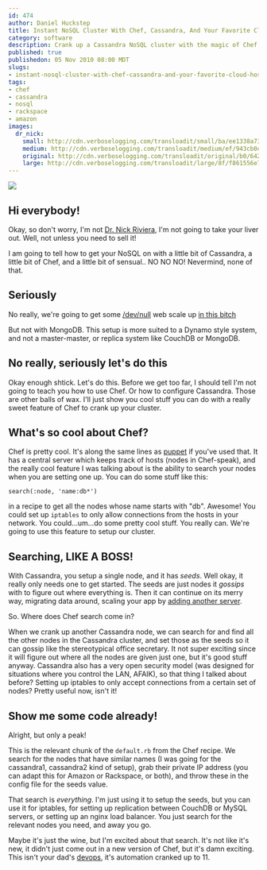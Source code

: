 ```yaml
--- 
id: 474
author: Daniel Huckstep
title: Instant NoSQL Cluster With Chef, Cassandra, And Your Favorite Cloud Hosting Provider
category: software
description: Crank up a Cassandra NoSQL cluster with the magic of Chef and cloud providers.
published: true
publishedon: 05 Nov 2010 08:00 MDT
slugs: 
- instant-nosql-cluster-with-chef-cassandra-and-your-favorite-cloud-hosting-provider
tags: 
- chef
- cassandra
- nosql
- rackspace
- amazon
images: 
  dr_nick: 
    small: http://cdn.verboselogging.com/transloadit/small/ba/ee1338a73e50dae3cb628fd414d180/dr-nick.gif
    medium: http://cdn.verboselogging.com/transloadit/medium/ef/943cb0c0aa1f0e47175ed7b2e5eea5/dr-nick.gif
    original: http://cdn.verboselogging.com/transloadit/original/b0/6426354b2b4f5b1b0042a3e1e1ac93/dr-nick.gif
    large: http://cdn.verboselogging.com/transloadit/large/8f/f861556e7576616711011b4b343bde/dr-nick.gif
---
```

<img src="{{.dr_nick.medium}}" class="fright bbottom bleft round medium" />

## Hi everybody!

Okay, so don't worry, I'm not [Dr. Nick Riviera](http://en.wikipedia.org/wiki/Dr._Nick_Riviera), I'm not going to take your liver out. Well, not unless you need to sell it!

I am going to tell how to get your NoSQL on with a little bit of Cassandra, a little bit of Chef, and a little bit of sensual.. NO NO NO! Nevermind, none of that.

## Seriously

No really, we're going to get some [/dev/null](http://www.xtranormal.com/watch/6995033/) web scale up [in this bitch](http://www.explosm.net/db/files/Comics/Rob/upinthisbitch.png)

But not with MongoDB. This setup is more suited to a Dynamo style system, and not a master-master, or replica system like CouchDB or MongoDB.

## No really, seriously let's do this

Okay enough shtick. Let's do this. Before we get too far, I should tell I'm not going to teach you how to use Chef. Or how to configure Cassandra. Those are other balls of wax. I'll just show you cool stuff you can do with a really sweet feature of Chef to crank up your cluster. 

## What's so cool about Chef?

Chef is pretty cool. It's along the same lines as [puppet](http://www.puppetlabs.com/) if you've used that. It has a central server which keeps track of hosts (nodes in Chef-speak), and the really cool feature I was talking about is the ability to search your nodes when you are setting one up. You can do some stuff like this:

    search(:node, 'name:db*')

in a recipe to get all the nodes whose name starts with "db". Awesome! You could set up `iptables` to only allow connections from the hosts in your network. You could...um...do some pretty cool stuff. You really can. We're going to use this feature to setup our cluster.

## Searching, LIKE A BOSS!

With Cassandra, you setup a single node, and it has *seeds*. Well okay, it really only needs one to get started. The seeds are just nodes it *gossips* with to figure out where everything is. Then it can continue on its merry way, migrating data around, scaling your app by [adding another server](http://jamesgolick.com/2010/10/27/we-are-experiencing-too-much-load-lets-add-a-new-server..html).

So. Where does Chef search come in?

When we crank up another Cassandra node, we can search for and find all the other nodes in the Cassandra cluster, and set those as the seeds so it can gossip like the stereotypical office secretary. It not super exciting since it will figure out where all the nodes are given just one, but it's good stuff anyway. Cassandra also has a very open security model (was designed for situations where you control the LAN, AFAIK), so that thing I talked about before? Setting up iptables to only accept connections from a certain set of nodes? Pretty useful now, isn't it!

## Show me some code already!

Alright, but only a peak!

<script src="https://gist.github.com/662132.js?file=default.rb"></script>

This is the relevant chunk of the `default.rb` from the Chef recipe. We search for the nodes that have similar names (I was going for the cassandra1, cassandra2 kind of setup), grab their private IP address (you can adapt this for Amazon or Rackspace, or both), and throw these in the config file for the seeds value.

That search is *everything*. I'm just using it to setup the seeds, but you can use it for iptables, for setting up replication between CouchDB or MySQL servers, or setting up an nginx load balancer. You just search for the relevant nodes you need, and away you go.

Maybe it's just the wine, but I'm excited about that search. It's not like it's new, it didn't just come out in a new version of Chef, but it's damn exciting. This isn't your dad's [devops](http://en.wikipedia.org/wiki/DevOps), it's automation cranked up to 11.
